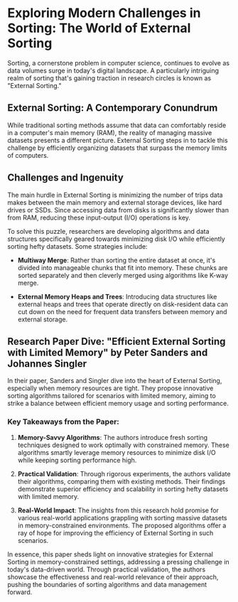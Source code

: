 # Exploring Modern Challenges in Sorting: The World of External Sorting

Sorting, a cornerstone problem in computer science, continues to evolve as data volumes surge in today's digital landscape. A particularly intriguing realm of sorting that's gaining traction in research circles is known as "External Sorting."

## External Sorting: A Contemporary Conundrum

While traditional sorting methods assume that data can comfortably reside in a computer's main memory (RAM), the reality of managing massive datasets presents a different picture. External Sorting steps in to tackle this challenge by efficiently organizing datasets that surpass the memory limits of computers.

## Challenges and Ingenuity

The main hurdle in External Sorting is minimizing the number of trips data makes between the main memory and external storage devices, like hard drives or SSDs. Since accessing data from disks is significantly slower than from RAM, reducing these input-output (I/O) operations is key.

To solve this puzzle, researchers are developing algorithms and data structures specifically geared towards minimizing disk I/O while efficiently sorting hefty datasets. Some strategies include:

- **Multiway Merge**: Rather than sorting the entire dataset at once, it's divided into manageable chunks that fit into memory. These chunks are sorted separately and then cleverly merged using algorithms like K-way merge.

- **External Memory Heaps and Trees**: Introducing data structures like external heaps and trees that operate directly on disk-resident data can cut down on the need for frequent data transfers between memory and external storage.

## Research Paper Dive: "Efficient External Sorting with Limited Memory" by Peter Sanders and Johannes Singler

In their paper, Sanders and Singler dive into the heart of External Sorting, especially when memory resources are tight. They propose innovative sorting algorithms tailored for scenarios with limited memory, aiming to strike a balance between efficient memory usage and sorting performance.

### Key Takeaways from the Paper:

1. **Memory-Savvy Algorithms**: The authors introduce fresh sorting techniques designed to work optimally with constrained memory. These algorithms smartly leverage memory resources to minimize disk I/O while keeping sorting performance high.

2. **Practical Validation**: Through rigorous experiments, the authors validate their algorithms, comparing them with existing methods. Their findings demonstrate superior efficiency and scalability in sorting hefty datasets with limited memory.

3. **Real-World Impact**: The insights from this research hold promise for various real-world applications grappling with sorting massive datasets in memory-constrained environments. The proposed algorithms offer a ray of hope for improving the efficiency of External Sorting in such scenarios.

In essence, this paper sheds light on innovative strategies for External Sorting in memory-constrained settings, addressing a pressing challenge in today's data-driven world. Through practical validation, the authors showcase the effectiveness and real-world relevance of their approach, pushing the boundaries of sorting algorithms and data management forward.

